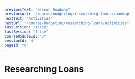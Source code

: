 ```yaml
---
previousText: "Lesson Roadmap"
previousUrl: "/course/budgeting/researching-loans/roadmap"
nextText: "Activities"
nextUrl: "/course/budgeting/researching-loans/activities"
lastLession: "false"
lastSession: "false"
courseModuleId: "5"
sessionId: "4"
pageId: "6"
---
```


# Researching Loans

<sparkle-animation-player src="./animation/m3l3.js" composition="3FC01BEEAB397745AD18E137FCE8B315"></sparkle-animation-player>